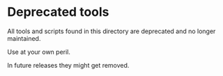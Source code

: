 Deprecated tools
================

All tools and scripts found in this directory are deprecated and no longer maintained.

Use at your own peril.

In future releases they might get removed.
